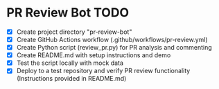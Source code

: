 # PR Review Bot TODO

- [x] Create project directory "pr-review-bot"
- [x] Create GitHub Actions workflow (.github/workflows/pr-review.yml)
- [x] Create Python script (review_pr.py) for PR analysis and commenting
- [x] Create README.md with setup instructions and demo
- [x] Test the script locally with mock data
- [x] Deploy to a test repository and verify PR review functionality (Instructions provided in README.md)
